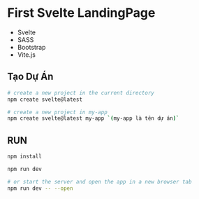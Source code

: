 # First Svelte LandingPage
- Svelte
- SASS
- Bootstrap
- Vite.js

## Tạo Dự Án
```bash
# create a new project in the current directory
npm create svelte@latest

# create a new project in my-app
npm create svelte@latest my-app `(my-app là tên dự án)`
```

## RUN

```bash
npm install
```

```bash
npm run dev

# or start the server and open the app in a new browser tab
npm run dev -- --open
```